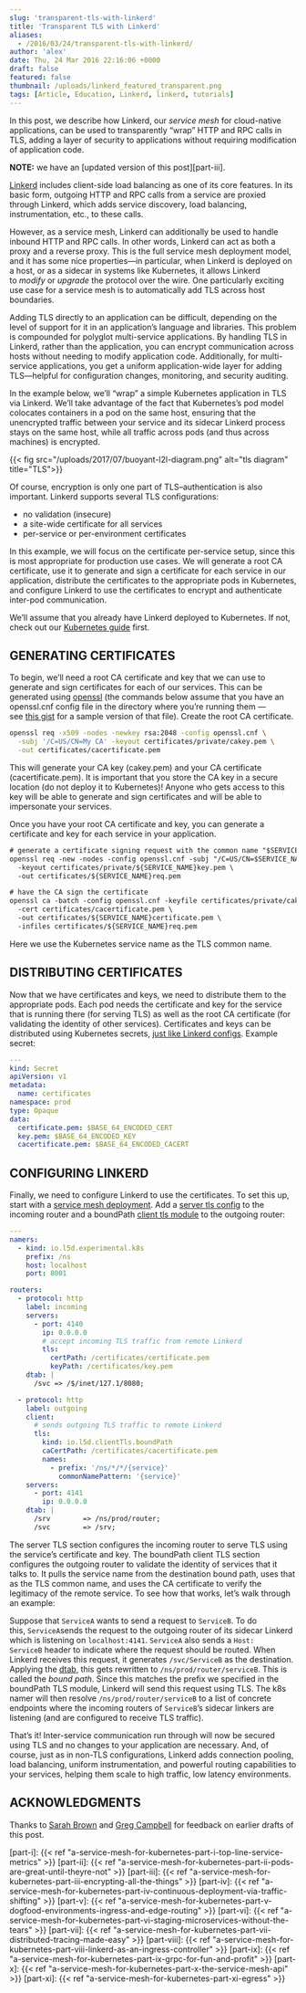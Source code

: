 ```yaml
---
slug: 'transparent-tls-with-linkerd'
title: 'Transparent TLS with Linkerd'
aliases:
  - /2016/03/24/transparent-tls-with-linkerd/
author: 'alex'
date: Thu, 24 Mar 2016 22:16:06 +0000
draft: false
featured: false
thumbnail: /uploads/linkerd_featured_transparent.png
tags: [Article, Education, Linkerd, linkerd, tutorials]
---
```


In this post, we describe how Linkerd, our *service mesh* for cloud-native applications, can be used to transparently “wrap” HTTP and RPC calls in TLS, adding a layer of security to applications without requiring modification of application code.

**NOTE:** we have an [updated version of this post][part-iii].

[Linkerd](https://linkerd.io/) includes client-side load balancing as one of its core features. In its basic form, outgoing HTTP and RPC calls from a service are proxied through Linkerd, which adds service discovery, load balancing, instrumentation, etc., to these calls.

However, as a service mesh, Linkerd can additionally be used to handle inbound HTTP and RPC calls. In other words, Linkerd can act as both a proxy and a reverse proxy. This is the full service mesh deployment model, and it has some nice properties—in particular, when Linkerd is deployed on a host, or as a sidecar in systems like Kubernetes, it allows Linkerd to *modify* or *upgrade* the protocol over the wire. One particularly exciting use case for a service mesh is to automatically add TLS across host boundaries.

Adding TLS directly to an application can be difficult, depending on the level of support for it in an application’s language and libraries. This problem is compounded for polyglot multi-service applications. By handling TLS in Linkerd, rather than the application, you can encrypt communication across hosts without needing to modify application code. Additionally, for multi-service applications, you get a uniform application-wide layer for adding TLS—helpful for configuration changes, monitoring, and security auditing.

In the example below, we’ll “wrap” a simple Kubernetes application in TLS via Linkerd. We’ll take advantage of the fact that Kubernetes’s pod model colocates containers in a pod on the same host, ensuring that the unencrypted traffic between your service and its sidecar Linkerd process stays on the same host, while all traffic across pods (and thus across machines) is encrypted.

{{< fig
  src="/uploads/2017/07/buoyant-l2l-diagram.png"
  alt="tls diagram"
  title="TLS">}}

Of course, encryption is only one part of TLS–authentication is also important. Linkerd supports several TLS configurations:

- no validation (insecure)
- a site-wide certificate for all services
- per-service or per-environment certificates

In this example, we will focus on the certificate per-service setup, since this is most appropriate for production use cases. We will generate a root CA certificate, use it to generate and sign a certificate for each service in our application, distribute the certificates to the appropriate pods in Kubernetes, and configure Linkerd to use the certificates to encrypt and authenticate inter-pod communication.

We’ll assume that you already have Linkerd deployed to Kubernetes. If not, check out our [Kubernetes guide](https://linkerd.io/doc/0.2.1/k8s) first.

## GENERATING CERTIFICATES

To begin, we’ll need a root CA certificate and key that we can use to generate and sign certificates for each of our services. This can be generated using [openssl](https://www.openssl.org/) (the commands below assume that you have an openssl.cnf config file in the directory where you’re running them — see [this gist](https://gist.github.com/klingerf/d43738ac98b6bf0479c47987977a7782) for a sample version of that file). Create the root CA certificate.

```bash
openssl req -x509 -nodes -newkey rsa:2048 -config openssl.cnf \
  -subj '/C=US/CN=My CA' -keyout certificates/private/cakey.pem \
  -out certificates/cacertificate.pem
```

This will generate your CA key (cakey.pem) and your CA certificate (cacertificate.pem). It is important that you store the CA key in a secure location (do not deploy it to Kubernetes)! Anyone who gets access to this key will be able to generate and sign certificates and will be able to impersonate your services.

Once you have your root CA certificate and key, you can generate a certificate and key for each service in your application.

```txt
# generate a certificate signing request with the common name "$SERVICE_NAME"
openssl req -new -nodes -config openssl.cnf -subj "/C=US/CN=$SERVICE_NAME" \
  -keyout certificates/private/${SERVICE_NAME}key.pem \
  -out certificates/${SERVICE_NAME}req.pem

# have the CA sign the certificate
openssl ca -batch -config openssl.cnf -keyfile certificates/private/cakey.pem \
  -cert certificates/cacertificate.pem \
  -out certificates/${SERVICE_NAME}certificate.pem \
  -infiles certificates/${SERVICE_NAME}req.pem
```

Here we use the Kubernetes service name as the TLS common name.

## DISTRIBUTING CERTIFICATES

Now that we have certificates and keys, we need to distribute them to the appropriate pods. Each pod needs the certificate and key for the service that is running there (for serving TLS) as well as the root CA certificate (for validating the identity of other services). Certificates and keys can be distributed using Kubernetes secrets, [just like Linkerd configs](https://linkerd.io/doc/0.2.1/k8s). Example secret:

```yml
---
kind: Secret
apiVersion: v1
metadata:
  name: certificates
namespace: prod
type: Opaque
data:
  certificate.pem: $BASE_64_ENCODED_CERT
  key.pem: $BASE_64_ENCODED_KEY
  cacertificate.pem: $BASE_64_ENCODED_CACERT
```

## CONFIGURING LINKERD

Finally, we need to configure Linkerd to use the certificates. To set this up, start with a [service mesh deployment](https://linkerd.io/in-depth/deployment). Add a [server tls config](https://linkerd.io/config/1.1.1/linkerd/index.html#server-tls) to the incoming router and a boundPath [client tls module](https://linkerd.io/config/1.1.1/linkerd/index.html#client-tls) to the outgoing router:

```yml
---
namers:
  - kind: io.l5d.experimental.k8s
    prefix: /ns
    host: localhost
    port: 8001

routers:
  - protocol: http
    label: incoming
    servers:
      - port: 4140
        ip: 0.0.0.0
        # accept incoming TLS traffic from remote Linkerd
        tls:
          certPath: /certificates/certificate.pem
          keyPath: /certificates/key.pem
    dtab: |
      /svc => /$/inet/127.1/8080;

  - protocol: http
    label: outgoing
    client:
      # sends outgoing TLS traffic to remote Linkerd
      tls:
        kind: io.l5d.clientTls.boundPath
        caCertPath: /certificates/cacertificate.pem
        names:
          - prefix: '/ns/*/*/{service}'
            commonNamePattern: '{service}'
    servers:
      - port: 4141
        ip: 0.0.0.0
    dtab: |
      /srv        => /ns/prod/router;
      /svc        => /srv;
```

The server TLS section configures the incoming router to serve TLS using the service’s certificate and key. The boundPath client TLS section configures the outgoing router to validate the identity of services that it talks to. It pulls the service name from the destination bound path, uses that as the TLS common name, and uses the CA certificate to verify the legitimacy of the remote service. To see how that works, let’s walk through an example:

Suppose that `ServiceA` wants to send a request to `ServiceB`. To do this, `ServiceA`sends the request to the outgoing router of its sidecar Linkerd which is listening on `localhost:4141`. `ServiceA` also sends a `Host: ServiceB` header to indicate where the request should be routed. When Linkerd receives this request, it generates `/svc/ServiceB` as the destination. Applying the [dtab](https://linkerd.io/doc/dtabs/), this gets rewritten to `/ns/prod/router/serviceB`. This is called the *bound path*. Since this matches the prefix we specified in the boundPath TLS module, Linkerd will send this request using TLS. The k8s namer will then resolve `/ns/prod/router/serviceB` to a list of concrete endpoints where the incoming routers of `ServiceB`’s sidecar linkers are listening (and are configured to receive TLS traffic).

That’s it! Inter-service communication run through will now be secured using TLS and no changes to your application are necessary. And, of course, just as in non-TLS configurations, Linkerd adds connection pooling, load balancing, uniform instrumentation, and powerful routing capabilities to your services, helping them scale to high traffic, low latency environments.

## ACKNOWLEDGMENTS

Thanks to [Sarah Brown](https://twitter.com/esbie) and [Greg Campbell](https://twitter.com/gtcampbell) for feedback on earlier drafts of this post.

[part-i]: {{< ref "a-service-mesh-for-kubernetes-part-i-top-line-service-metrics" >}} [part-ii]: {{< ref "a-service-mesh-for-kubernetes-part-ii-pods-are-great-until-theyre-not" >}} [part-iii]: {{< ref "a-service-mesh-for-kubernetes-part-iii-encrypting-all-the-things" >}} [part-iv]: {{< ref "a-service-mesh-for-kubernetes-part-iv-continuous-deployment-via-traffic-shifting" >}} [part-v]: {{< ref "a-service-mesh-for-kubernetes-part-v-dogfood-environments-ingress-and-edge-routing" >}} [part-vi]: {{< ref "a-service-mesh-for-kubernetes-part-vi-staging-microservices-without-the-tears" >}} [part-vii]: {{< ref "a-service-mesh-for-kubernetes-part-vii-distributed-tracing-made-easy" >}} [part-viii]: {{< ref "a-service-mesh-for-kubernetes-part-viii-linkerd-as-an-ingress-controller" >}} [part-ix]: {{< ref "a-service-mesh-for-kubernetes-part-ix-grpc-for-fun-and-profit" >}} [part-x]: {{< ref "a-service-mesh-for-kubernetes-part-x-the-service-mesh-api" >}} [part-xi]: {{< ref "a-service-mesh-for-kubernetes-part-xi-egress" >}}

